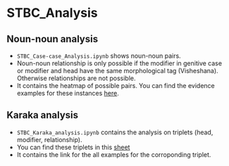 # STBC_Analysis

## Noun-noun analysis
* `STBC_Case-case_Analysis.ipynb` shows noun-noun pairs. 
* Noun-noun relationship is only possible if the modifier in genitive case or modifier and head have the same morphological tag (Visheshana). Otherwise relationships are not possible. 
* It contains the heatmap of possible pairs. You can find the evidence examples for these instances [here](https://github.com/Jivnesh/STBC_Analysis/blob/main/files/analysis/Noun_noun_corner_cases_train_data.txt).

## Karaka analysis
* `STBC_Karaka_analysis.ipynb` contains the analysis on triplets (head, modifier, relationship). 
* You can find these triplets in this [sheet](https://docs.google.com/spreadsheets/d/1XjoJcGU9f-Ha5O580csWoKoFcs8QmZK2qXqnQqonpFg/edit?usp=sharing)
* It contains the link for the all examples for the corroponding triplet.


